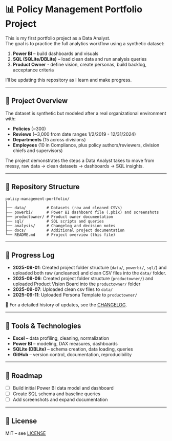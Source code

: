# 📊 Policy Management Portfolio Project

This is my first portfolio project as a Data Analyst.  
The goal is to practice the full analytics workflow using a synthetic dataset:

1. **Power BI** – build dashboards and visuals  
2. **SQL (SQLite/DBLite)** – load clean data and run analysis queries
3. **Product Owner** - define vision, create personas, build backlog, acceptance criteria

I’ll be updating this repository as I learn and make progress.  

---

## 📘 Project Overview
The dataset is synthetic but modeled after a real organizational environment with:  
- **Policies** (~300)  
- **Reviews** (~3,000 from date ranges 1/2/2019 - 12/31/2024)  
- **Departments** (15 across divisions)  
- **Employees** (10 in Compliance, plus policy authors/reviewers, division chiefs and supervisors)  

The project demonstrates the steps a Data Analyst takes to move from messy, raw data → clean datasets → dashboards → SQL insights.  

---

## 📂 Repository Structure

    policy-management-portfolio/
    │
    ├── data/         # Datasets (raw and cleaned CSVs)
    ├── powerbi/      # Power BI dashboard file (.pbix) and screenshots
    ├── productowner/ # Product owner documentation
    ├── sql/          # SQL scripts and queries
    ├── analysis/     # Changelog and decision notes
    ├── docs/         # Additional project documentation
    └── README.md     # Project overview (this file)

---

## 📅 Progress Log
- **2025-09-01**: Created project folder structure (`data/`, `powerbi/`, `sql/`) and uploaded both raw (uncleaned) and clean CSV files into the `data/` folder.
- **2025-09-06**: Created project folder structure (`productowner/`) and uploaded Product Vision Board into the `productowner/` folder
- **2025-09-07**: Uploaded clean csv files to `data/`
- **2025-09-11**: Uploaded Persona Template to `productowner/`

📖 For a detailed history of updates, see the [CHANGELOG](analysis/CHANGELOG.md).

---

## 🔧 Tools & Technologies
- **Excel** – data profiling, cleaning, normalization  
- **Power BI** – modeling, DAX measures, dashboards  
- **SQLite (DBLite)** – schema creation, data loading, queries  
- **GitHub** – version control, documentation, reproducibility  

---

## 📅 Roadmap
- [ ] Build initial Power BI data model and dashboard  
- [ ] Create SQL schema and baseline queries  
- [ ] Add screenshots and expand documentation  

---

## 📄 License
MIT – see [LICENSE](LICENSE)  

